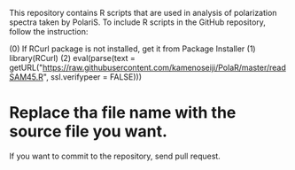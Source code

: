 This repository contains R scripts that are used in analysis of polarization spectra taken by PolariS.
To include R scripts in the GitHub repository, follow the instruction:

(0) If RCurl package is not installed, get it from Package Installer
(1) library(RCurl)
(2) eval(parse(text = getURL("https://raw.githubusercontent.com/kamenoseiji/PolaR/master/readSAM45.R", ssl.verifypeer = FALSE)))
 # Replace tha file name with the source file you want.

If you want to commit to the repository, send pull request.
